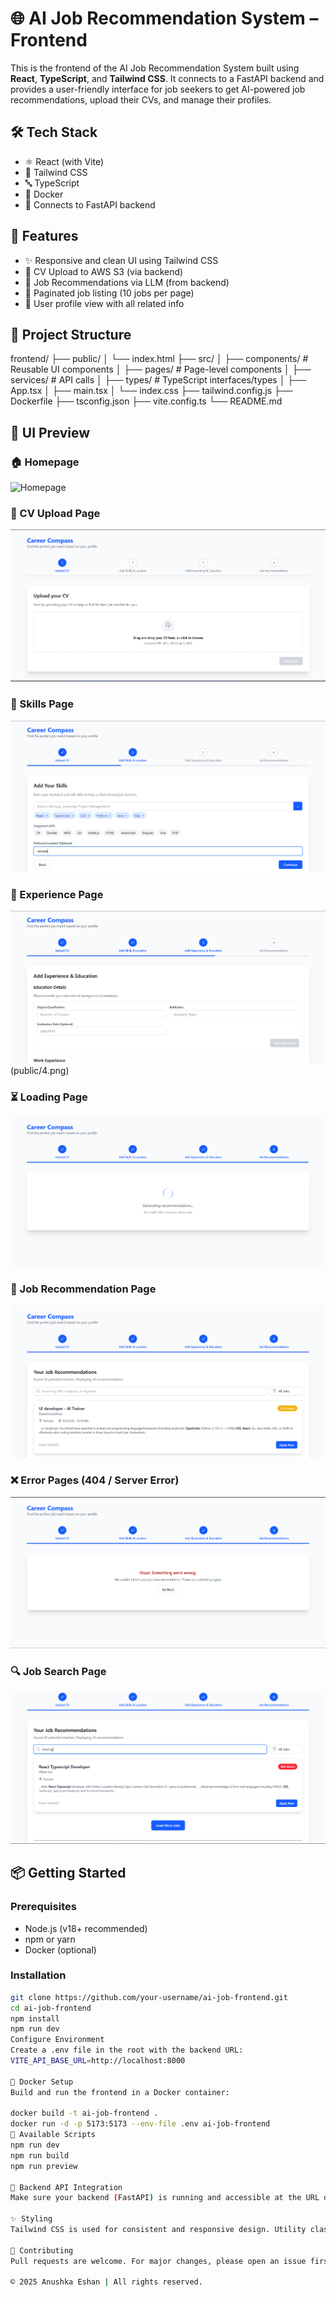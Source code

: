# 🌐 AI Job Recommendation System – Frontend

This is the frontend of the AI Job Recommendation System built using **React**, **TypeScript**, and **Tailwind CSS**. It connects to a FastAPI backend and provides a user-friendly interface for job seekers to get AI-powered job recommendations, upload their CVs, and manage their profiles.

## 🛠️ Tech Stack

- ⚛️ React (with Vite)
- 💅 Tailwind CSS
- 🔤 TypeScript
- 🐳 Docker
- 📡 Connects to FastAPI backend

## 🎯 Features

- ✨ Responsive and clean UI using Tailwind CSS
- 📄 CV Upload to AWS S3 (via backend)
- 🧠 Job Recommendations via LLM (from backend)
- 🔁 Paginated job listing (10 jobs per page)
- 👤 User profile view with all related info

## 📁 Project Structure

frontend/
├── public/
│ └── index.html
├── src/
│ ├── components/ # Reusable UI components
│ ├── pages/ # Page-level components
│ ├── services/ # API calls
│ ├── types/ # TypeScript interfaces/types
│ ├── App.tsx
│ ├── main.tsx
│ └── index.css
├── tailwind.config.js
├── Dockerfile
├── tsconfig.json
├── vite.config.ts
└── README.md

## 📸 UI Preview

### 🏠 Homepage
![Homepage]()

### 📄 CV Upload Page
![CV Upload](public/1.png)

### 🧠 Skills Page
![Skills](public/2.png)

### 💼 Experience Page
![Experience](public/3.png)
(public/4.png)

### ⏳ Loading Page
![Loading](public/5.png)

### 🤖 Job Recommendation Page
![Job Recommendation](public/6.png)

### ❌ Error Pages (404 / Server Error)
![Error Page](public/8.png)

### 🔍 Job Search Page
![Search](public/7.png)

## 📦 Getting Started

### Prerequisites

- Node.js (v18+ recommended)
- npm or yarn
- Docker (optional)

### Installation

```bash
git clone https://github.com/your-username/ai-job-frontend.git
cd ai-job-frontend
npm install
npm run dev
Configure Environment
Create a .env file in the root with the backend URL:
VITE_API_BASE_URL=http://localhost:8000

🐳 Docker Setup
Build and run the frontend in a Docker container:

docker build -t ai-job-frontend .
docker run -d -p 5173:5173 --env-file .env ai-job-frontend
📂 Available Scripts
npm run dev       
npm run build     
npm run preview   

🧠 Backend API Integration
Make sure your backend (FastAPI) is running and accessible at the URL defined in .env. All frontend API calls are made to this base URL.

✨ Styling
Tailwind CSS is used for consistent and responsive design. Utility classes are used throughout the components for layout and styling.

🤝 Contributing
Pull requests are welcome. For major changes, please open an issue first.

© 2025 Anushka Eshan | All rights reserved.